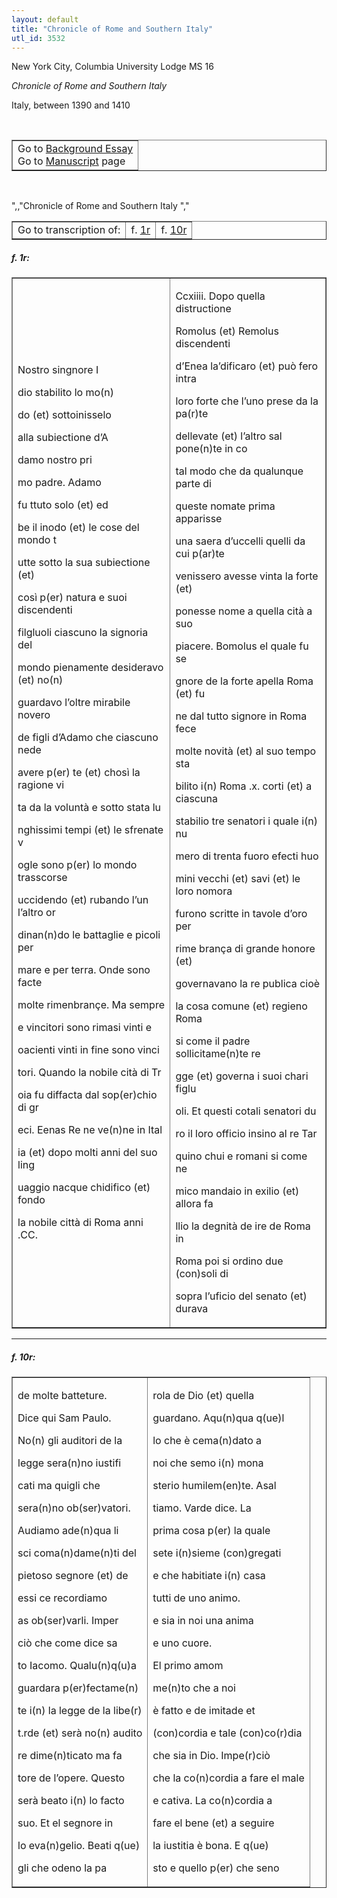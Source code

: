 ```yaml
---
layout: default
title: "Chronicle of Rome and Southern Italy"
utl_id: 3532
---
```


<p>New York City, Columbia University Lodge MS 16</p>
<p style=""margin-left:.25in;""><em>Chronicle of Rome and Southern Italy</em></p>
<p style=""margin-left:.25in;"">Italy, between 1390 and 1410</p>
<p style=""font-size: 0.1em;""> </p>
<table border=""0.5"" cellpadding=""1"" cellspacing=""1"" style=""width: 200px; background-color:#F8F8F8;""><tbody style=""border-color:#ccc""><tr style=""border-color:#ccc""><td>Go to <a href=""https://italian-paleography.library.utoronto.ca/content/about_IP_311"" style=""font-weight:300;"" target=""_blank"">Background Essay</a><br />
			Go to <a href=""https://italian-paleography.library.utoronto.ca/islandora/object/italianpaleography%3AIP_311"" style=""font-weight:300;"" target=""_blank"">Manuscript</a> page</td>
</tr></tbody></table><p> </p>
",,"Chronicle of Rome and Southern Italy
","
<table border=""0.5"" cellpadding=""1"" cellspacing=""1"" style=""width: 320px; margin-left: 0.25in;""><tbody><tr style=""border-color:#B3B6B7""><td style=""text-align:center"">Go to transcription of:</td>
<td style=""text-align:center"">f. <a href=""#1"">1r</a></td>
<td style=""text-align:center"">f. <a href=""#2"">10r</a></td>
</tr></tbody></table>
<h5 id=""1"" style=""color:#555;"">f. 1r:</h5>
<table border=""0"" cellpadding=""0"" cellspacing=""0"" style=""width: 780px;""><tbody><tr><td style=""width:319px;"">
<p>Nostro singnore I</p>
<p>dio stabilito lo mo(n)</p>
<p>do (et) sottoinisselo</p>
<p>alla subiectione d’A</p>
<p>damo nostro pri</p>
<p>mo padre. Adamo</p>
<p>fu ttuto solo (et) ed</p>
<p>be il inodo (et) le cose del mondo t</p>
<p>utte sotto la sua subiectione (et)</p>
<p>così p(er) natura e suoi discendenti</p>
<p>filgluoli ciascuno la signoria del</p>
<p>mondo pienamente desideravo (et) no(n)</p>
<p>guardavo l’oltre mirabile novero</p>
<p>de figli d’Adamo che ciascuno nede</p>
<p>avere p(er) te (et) chosì la ragione vi</p>
<p>ta da la voluntà e sotto stata lu</p>
<p>nghissimi tempi (et) le sfrenate v</p>
<p>ogle sono p(er) lo mondo trasscorse</p>
<p>uccidendo (et) rubando l’un l’altro or</p>
<p>dinan(n)do le battaglie e picoli per</p>
<p>mare e per terra. Onde sono facte</p>
<p>molte rimenbrançe. Ma sempre</p>
<p>e vincitori sono rimasi vinti e</p>
<p>oacienti vinti in fine sono vinci</p>
<p>tori. Quando la nobile cità di Tr</p>
<p>oia fu diffacta dal sop(er)chio di gr</p>
<p>eci. Eenas Re ne ve(n)ne in Ital</p>
<p>ia (et) dopo molti anni del suo ling</p>
<p>uaggio nacque chidifico (et) fondo</p>
<p>la nobile città di Roma anni .CC.</p>
</td>
<td style=""width:319px;"">
<p>Ccxiiii. Dopo quella distructione</p>
<p>Romolus (et) Remolus discendenti</p>
<p>d’Enea la’dificaro (et) può fero intra</p>
<p>loro forte che l’uno prese da la pa(r)te</p>
<p>dellevate (et) l’altro sal pone(n)te in co</p>
<p>tal modo che da qualunque parte di</p>
<p>queste nomate prima apparisse</p>
<p>una saera d’uccelli quelli da cui p(ar)te</p>
<p>venissero avesse vinta la forte (et)</p>
<p>ponesse nome a quella cità a suo</p>
<p>piacere. Bomolus el quale fu se</p>
<p>gnore de la forte apella Roma (et) fu</p>
<p>ne dal tutto signore in Roma fece</p>
<p>molte novità (et) al suo tempo sta</p>
<p>bilito i(n) Roma .x. corti (et) a ciascuna</p>
<p>stabilio tre senatori i quale i(n) nu</p>
<p>mero di trenta fuoro efecti huo</p>
<p>mini vecchi (et) savi (et) le loro nomora</p>
<p>furono scritte in tavole d’oro per</p>
<p>rime brança di grande honore (et)</p>
<p>governavano la re publica cioè</p>
<p>la cosa comune (et) regieno Roma</p>
<p>si come il padre sollicitame(n)te re</p>
<p>gge (et) governa i suoi chari figlu</p>
<p>oli. Et questi cotali senatori du</p>
<p>ro il loro officio insino al re Tar</p>
<p>quino chui e romani si come ne</p>
<p>mico mandaio in exilio (et) allora fa</p>
<p>llio la degnità de ire de Roma in</p>
<p>Roma poi si ordino due (con)soli di</p>
<p>sopra l’uficio del senato (et) durava</p>
</td>
</tr></tbody></table>
<hr /><h5 id=""2"" style=""color:#555;"">f. 10r:</h5>
<table border=""0"" cellpadding=""0"" cellspacing=""0"" style=""width: 780px;""><tbody><tr><td style=""width:319px;"">
<p>de molte batteture.</p>
<p>Dice qui Sam Paulo.</p>
<p>No(n) gli auditori de la</p>
<p>legge sera(n)no iustifi</p>
<p>cati ma quigli che</p>
<p>sera(n)no ob(ser)vatori.</p>
<p>Audiamo ade(n)qua li</p>
<p>sci coma(n)dame(n)ti del</p>
<p>pietoso segnore (et) de</p>
<p>essi ce recordiamo</p>
<p>as ob(ser)varli. Imper</p>
<p>ciò che come dice sa</p>
<p>to Iacomo. Qualu(n)q(u)a</p>
<p>guardara p(er)fectame(n)</p>
<p>te i(n) la legge de la libe(r)</p>
<p>t.rde (et) serà no(n) audito</p>
<p>re dime(n)ticato ma fa</p>
<p>tore de l’opere. Questo</p>
<p>serà beato i(n) lo facto</p>
<p>suo. Et el segnore in</p>
<p>lo eva(n)gelio. Beati q(ue)</p>
<p>gli che odeno la pa</p>
</td>
<td style=""width:319px;"">
<p>rola de Dio (et) quella</p>
<p>guardano. Aqu(n)qua q(ue)l</p>
<p>lo che è cema(n)dato a</p>
<p>noi che semo i(n) mona</p>
<p>sterio humilem(en)te. Asal</p>
<p>tiamo. Varde dice. <hi style=""color:red;"">La</hi></p>
<p style=""color:red;"">prima cosa p(er) la quale</p>
<p style=""color:red;"">sete i(n)sieme (con)gregati</p>
<p style=""color:red;"">e che habitiate i(n) casa</p>
<p style=""color:red;"">tutti de uno animo.</p>
<p style=""color:red;"">e sia in noi una anima</p>
<p style=""color:red;"">e uno cuore.</p>
<p>El primo amom</p>
<p>me(n)to che a noi</p>
<p>è fatto e de imitade et</p>
<p>(con)cordia e tale (con)co(r)dia</p>
<p>che sia in Dio. Impe(r)ciò</p>
<p>che la co(n)cordia a fare el male</p>
<p>e cativa. La co(n)cordia a</p>
<p>fare el bene (et) a seguire</p>
<p>la iustitia è bona. E q(ue)</p>
<p>sto e quello p(er) che seno</p>
</td>
</tr></tbody></table>
